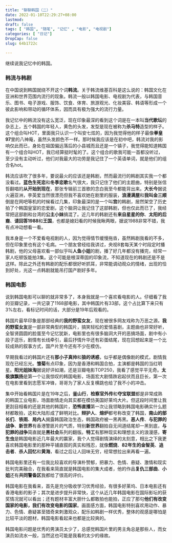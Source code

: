 ```yaml
---
title: "聊聊韩国（二）"
date: 2022-01-10T22:29:27+08:00
lastmod: 
draft: false
tags: [ "韩国", "随笔", "记忆" , "电影", "电视剧"]
categories: [ "日记"]
DropCap: false
slug: 64b1722c

---
```

继续说我记忆中的韩国。

### 韩流与韩剧

在中国说到韩国就绕不开这个词**韩流**。关于韩流维基百科是这么说的：韩国文化在亚洲和世界范围内流行的现象。韩流一般以韩国电影、电视剧为代表，与韩国音乐、图书、电子游戏、服饰、饮食、体育、旅游观光、化妆美容、韩语等形成一个彼此影响和带动的循环体系，因而具有极为强大的流行力量。

我记忆中的韩流没有这么宽泛，现在印象最深的看到这个词是在一本叫**当代歌坛**的杂志上，五个韩国的年轻人，黄色的头发，发型是现在被称为**杀马特**造型的样子。这个组合叫HOT，里面我只认识一个叫安七炫的，因为我觉得他的样子最像**拳皇97**里的八神庵，虽然头发颜色不一样。那时候我应该是在初中吧，韩流对我的影响仅此而已，身处在祖国偏远落后的小县城而且还是一个镇子，我觉得能知道韩国有一个组合叫HOT，我已经算挺时髦的了。这个组合的歌我可能一首都没听过，至少没有主动听过，他们对我最大的功劳是我记住了一个英语单词，就是他们的组合名hot。
 <!-- more -->

韩流应该吹了很多年，要说最火的应该还是韩剧，然而最流行的韩剧其实我一个都没看过。**蓝色生死恋**和**冬季恋歌**名气很大，我只记住了他们的主题曲，特别是张信哲翻唱的**从开始到现在**，那张专辑前三首歌的念白我至今都能背出来。**大长今**据说火遍亚洲，李英爱当然很漂亮但我不喜欢她在剧里的服装，**浪漫满屋**和**我叫金三顺**倒是在网吧等机的时候看过几集，印象最深的是一个叫**宫**的韩剧，居然架空了历史拍了个韩国皇室的恋爱剧，这个脑洞让我记住了这部韩剧，但也仅此而已了，我经常把这部剧和台湾的**公主小妹**搞混了。近几年的韩剧还有**来自星星的你**、**太阳的后裔**、**请回答1988**和**王国**，也都是媳妇看的时候我瞅两眼，据说1988非常不错，我有点冲动想看一看。

我本身是一个不爱看电视剧的人，因为觉得情节缓慢拖沓，虽然韩剧我看的不多，但在印象里也有这个毛病。一个朋友曾经给我讲过，央视8套每天某个时段定时播韩剧，他的父母喜欢看一部似乎叫**人鱼小姐**的剧，播了好几年都没有播完，经常一家人吃顿饭能拍3集。这个可能是根深蒂固的印象流，不知道现在的韩剧还是不是这样。除此之外还有韩剧的配乐都很好听抓耳，非常能调动观众的情绪，出现的恰到好处，光这一点韩剧就能吊打国产剧好多年。

### 韩国电影

说到韩国电影可以聊的就非常多了，本身我就是一个喜欢看电影的人。仔细看了我的豆瓣记录，一共记录了1168部电影，其中韩国片有33部，这个占比算下来只有3%左右，看标记时间的话，大部分是19年后观看的。

韩国片最早印象是那部经典的**我的野蛮女友**，现在被很多网友戏称为万恶之源。**我的野蛮女友**是一部非常典型的韩国片，搞笑轻松的爱情喜剧，主题曲也非常好听，全智贤圆圆的脸蛋至今记忆犹新，电影里也有很多脑洞大开的恶搞场面，剧中有小段子逗乐，剧情有长线牵引，最后抒情升华还有彩蛋结尾，现在回想起来是一个比较成熟的叙事方式，国产片至今还有不少在模仿。

早期我看过的韩国片还有**那小子真帅**和**狼的诱惑**，似乎都是偶像剧的模式，剧情我现在已经忘光。**雏菊**有点印象，因为是香港和韩国合拍，主演都是韩国的当红明星。**阳光姐妹淘**据说好评如潮，还是豆瓣电影TOP250，我看了感觉平平无奇。**太极旗飘扬**是第一个让我惊叹的韩国电影，场面宏大剧情跌宕起伏而且巨长，第一次在电影里看到志愿军冲锋，哥哥为了家人反复横跳也给了我不小的冲击。

集中开始看韩国片是在19年之后，**釜山行**，**检察官外传**和**夺宝联盟**都是非常成熟的韩国工业电影，场面剧情走向其实都在模仿美国好莱坞大片。但这段时间里让我更刮目相看的还是其他的韩国片，**恐怖直播**第一次让我领略到韩国电影确实什么题材都敢拍，这和大陆形成了鲜明对比。**辩护人**、**熔炉**都号称改变了韩国，**南山的部长们**、**铁雨**、**局内人**揭露韩国政治生态，韩国政府被一黑再黑。**恶人传**、**与犯罪的战争**、**新世界**有香港警匪片的气质，特别**新世界**翻拍自无间道结尾却一黑到底，**与犯罪的战争**简直就是**黑社会**系列的翻版。**特工**有那种现实和理想主义的浪漫感，**寄生虫**是韩国电影近几年最大的赢家，我个人觉得剧情演绎的太刻意，相比之下我更喜欢韩国电影里的那种平铺直叙的真实和残忍，就像**燃烧**、**82年生的金智英**、**追击者**、**杀人回忆**和**黄海**，看过之后让人回味无穷，经常想拉出来再看一遍。

韩国电影里还有一位我比较喜欢的导演朴赞郁，把暴力、色情、悬疑、激情和现实批判完美融合，在我看来简直就是韩国电影的集大成者，他的作品**复仇三部曲**、**小姐**还有**共同警备区**我都给了很高的评价。

韩国电影在我看来，首先是充分吸收学习优秀经验，有很多好莱坞、日本电影还有香港电影的影子；其次是进步提升非常快，这个从近几年韩国电影在国际影坛的获奖情况就可以看出；还有题材丰富大胆什么都敢拍也能拍，正应了那句**他们有改变国家的电影，我们有改变电影的国家**。画面感方面，韩国电影特别喜欢用动作、暴力、色情、悬疑甚至猎奇来刺激观众，配乐如韩剧一样优秀，整体的观感是哪怕是比较平淡的题材，韩国电影看起来也都是比较爽的。

韩国电影问题是优秀的男演员太少了，总感觉韩国片里的男主角总是那些人，而女演员如流水一般，当然这也可能是我看的太少的缘故。
 